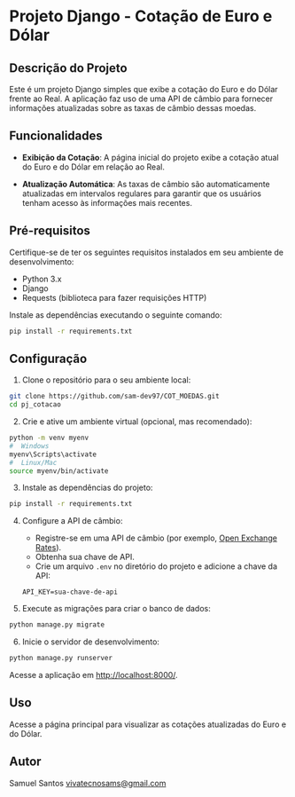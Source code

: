 # Projeto Django - Cotação de Euro e Dólar

## Descrição do Projeto

Este é um projeto Django simples que exibe a cotação do Euro e do Dólar frente ao Real. A aplicação faz uso de uma API de câmbio para fornecer informações atualizadas sobre as taxas de câmbio dessas moedas.

## Funcionalidades

- **Exibição da Cotação**: A página inicial do projeto exibe a cotação atual do Euro e do Dólar em relação ao Real.

- **Atualização Automática**: As taxas de câmbio são automaticamente atualizadas em intervalos regulares para garantir que os usuários tenham acesso às informações mais recentes.

## Pré-requisitos

Certifique-se de ter os seguintes requisitos instalados em seu ambiente de desenvolvimento:

- Python 3.x
- Django
- Requests (biblioteca para fazer requisições HTTP)

Instale as dependências executando o seguinte comando:

```bash
pip install -r requirements.txt
```

## Configuração

1. Clone o repositório para o seu ambiente local:

```bash
git clone https://github.com/sam-dev97/COT_MOEDAS.git
cd pj_cotacao
```

2. Crie e ative um ambiente virtual (opcional, mas recomendado):

```bash
python -m venv myenv
#  Windows
myenv\Scripts\activate
#  Linux/Mac
source myenv/bin/activate
```

3. Instale as dependências do projeto:

```bash
pip install -r requirements.txt
```

4. Configure a API de câmbio:
   - Registre-se em uma API de câmbio (por exemplo, [Open Exchange Rates](https://openexchangerates.org/)).
   - Obtenha sua chave de API.
   - Crie um arquivo `.env` no diretório do projeto e adicione a chave da API:

   ```env
   API_KEY=sua-chave-de-api
   ```

5. Execute as migrações para criar o banco de dados:

```bash
python manage.py migrate
```

6. Inicie o servidor de desenvolvimento:

```bash
python manage.py runserver
```

Acesse a aplicação em [http://localhost:8000/](http://localhost:8000/).

## Uso

Acesse a página principal para visualizar as cotações atualizadas do Euro e do Dólar.

## Autor

Samuel Santos vivatecnosams@gmail.com
